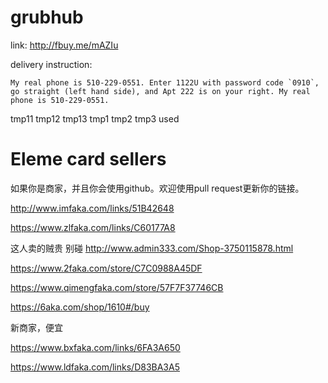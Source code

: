# grubhub

link: http://fbuy.me/mAZIu

delivery instruction: 

```
My real phone is 510-229-0551. Enter 1122U with password code `0910`, go straight (left hand side), and Apt 222 is on your right. My real phone is 510-229-0551. 
```

tmp11 tmp12 tmp13 tmp1 tmp2 tmp3 used

# Eleme card sellers

如果你是商家，并且你会使用github。欢迎使用pull request更新你的链接。

http://www.imfaka.com/links/51B42648

https://www.zlfaka.com/links/C60177A8

这人卖的贼贵 别碰 http://www.admin333.com/Shop-3750115878.html

https://www.2faka.com/store/C7C0988A45DF

https://www.qimengfaka.com/store/57F7F37746CB

https://6aka.com/shop/1610#/buy

新商家，便宜

https://www.bxfaka.com/links/6FA3A650

https://www.ldfaka.com/links/D83BA3A5
